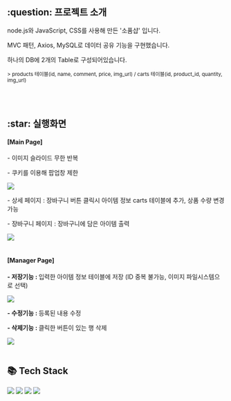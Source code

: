 <h2>:question: 프로젝트 소개</h2>
<p>node.js와 JavaScript, CSS를 사용해 만든 '소품샵' 입니다.</p>
<p>MVC 패턴, Axios, MySQL로 데이터 공유 기능을 구현했습니다.</p>
<p>하나의 DB에 2개의 Table로 구성되어있습니다.</p>
<p><small> > products 테이블(id, name, comment, price, img_url) / carts 테이블(id, product_id, quantity, img_url)</small></p>
<br /><br />


<h2>:star: 실행화면</h2>
<h4>[Main Page]</h4>
<p>- 이미지 슬라이드 무한 반복</p>
<p>- 쿠키를 이용해 팝업창 제한</p>
<img src="https://github.com/user-attachments/assets/fa14ff54-b9eb-4898-86f6-8a19b8d51a37">
<br />
<p>- 상세 페이지 : 장바구니 버튼 클릭시 아이템 정보 carts 테이블에 추가, 상품 수량 변경 가능 </p>
<p>- 장바구니 페이지 : 장바구니에 담은 아이템 출력</p>
<img src="https://github.com/user-attachments/assets/020f7460-cf2b-40bb-8c45-27024cce523b">
<br /><br />

<h4>[Manager Page]</h4>
<p><b>- 저장기능 : </b> 입력한 아이템 정보 테이블에 저장 (ID 중복 불가능, 이미지 파일시스템으로 선택)</p>
<img src="https://github.com/user-attachments/assets/9d0bf8fe-36cb-4f6b-9f89-aaec7c67dce8"><br />
<p><b>- 수정기능 : </b> 등록된 내용 수정</p>
<p><b>- 삭제기능 : </b> 클릭한 버튼이 있는 행 삭제</p>
<img src="https://github.com/user-attachments/assets/46421725-1977-4721-a853-f25952b8b004">
<br /><br />


<h2>📚 Tech Stack</h2>
<div>
  <img src="https://img.shields.io/badge/MySQL-4479A1?style=flat&logo=MySQL&logoColor=white" />
  <img src="https://img.shields.io/badge/Node.js-339933?style=flat&logo=Node.js&logoColor=white" />
  <img src="https://img.shields.io/badge/CSS-1572B6?style=flat&logo=CSS3&logoColor=white" />
  <img src="https://img.shields.io/badge/JavaScript-F7DF1E?style=flat&logo=JavaScript&logoColor=white" />
</div>
